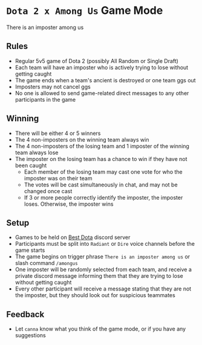 # `Dota 2 x Among Us` Game Mode

There is an imposter among us

## Rules

- Regular 5v5 game of Dota 2 (possibly All Random or Single Draft)
- Each team will have an imposter who is actively trying to lose without getting caught
- The game ends when a team's ancient is destroyed or one team ggs out
- Imposters may not cancel ggs
- No one is allowed to send game-related direct messages to any other participants in the game

## Winning

- There will be either 4 or 5 winners
- The 4 non-imposters on the winning team always win
- The 4 non-imposters of the losing team and 1 imposter of the winning team always lose
- The imposter on the losing team has a chance to win if they have not been caught
  - Each member of the losing team may cast one vote for who the imposter was on their team
  - The votes will be cast simultaneously in chat, and may not be changed once cast
  - If 3 or more people correctly identify the imposter, the imposter loses. Otherwise, the imposter wins

## Setup

- Games to be held on [Best Dota](https://discord.gg/sxfX6p72xS) discord server
- Participants must be split into `Radiant` or `Dire` voice channels before the game starts
- The game begins on trigger phrase `There is an imposter among us` or slash command `/amongus`
- One imposter will be randomly selected from each team, and receive a private discord message informing them that they are trying to lose without getting caught
- Every other participant will receive a message stating that they are not the imposter, but they should look out for suspicious teammates

## Feedback

- Let `canna` know what you think of the game mode, or if you have any suggestions
